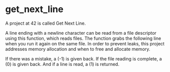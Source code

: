 # get_next_line
A project at 42 is called Get Next Line.

A line ending with a newline character can be read from a file descriptor using this function, which reads files. The function grabs the following line when you run it again on the same file. In order to prevent leaks, this project addresses memory allocation and when to free and allocate memory.

If there was a mistake, a (-1) is given back. If the file reading is complete, a (0) is given back. And if a line is read, a (1) is returned.
